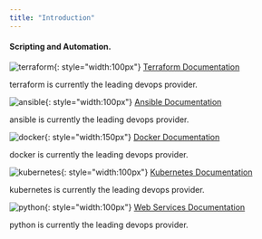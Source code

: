 ```yaml
---
title: "Introduction"
---
```


#### Scripting and Automation.
![terraform](../../assets/images/terraform.png "terraform"){: style="width:100px"} [Terraform Documentation](/devops/terraform/intro.md)

terraform is currently the leading devops provider. 

![ansible](../../assets/images/ansible.png "ansible"){: style="width:100px"} [Ansible Documentation](/devops/ansible/intro.md)

ansible is currently the leading devops provider. 

![docker](../../assets/images/docker.png "docker"){: style="width:150px"} [Docker Documentation](/devops/docker/intro.md)

docker is currently the leading devops provider. 

![kubernetes](../../assets/images/kubernetes.png "kubernetes"){: style="width:100px"} [Kubernetes Documentation](/devops/kubernetes/intro.md)

kubernetes is currently the leading devops provider. 

![python](../../assets/images/python.png "python"){: style="width:100px"} [Web Services Documentation](/devops/webservices/intro.md)

python is currently the leading devops provider.
